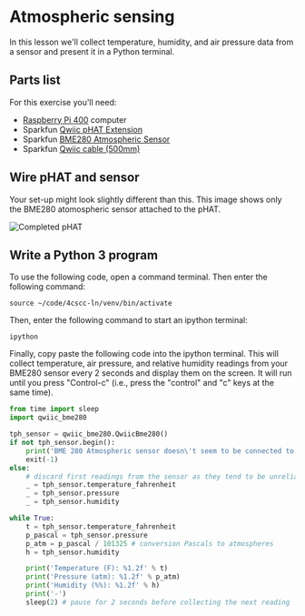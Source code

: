 # Atmospheric sensing

In this lesson we'll collect temperature, humidity, and air pressure data from
a sensor and present it in a Python terminal.

## Parts list

For this exercise you'll need:
* [Raspberry Pi 400](https://www.sparkfun.com/products/17377) computer
* Sparkfun [Qwiic pHAT Extension](https://www.sparkfun.com/products/17512)
* Sparkfun [BME280 Atmospheric Sensor](https://www.sparkfun.com/products/15440)
* Sparkfun [Qwiic cable (500mm)](https://www.sparkfun.com/products/14429)

## Wire pHAT and sensor

Your set-up might look slightly different than this. This image shows only the BME280 atomospheric sensor attached to the pHAT.

![Completed pHAT](images/pHAT-1.jpg)

## Write a Python 3 program

To use the following code, open a command terminal. Then enter the following command:

```
source ~/code/4cscc-ln/venv/bin/activate
```

Then, enter the following command to start an ipython terminal:

```
ipython
```

Finally, copy paste the following code into the ipython terminal. This will collect temperature, air pressure, and relative humidity readings from your BME280 sensor every 2 seconds and display them on the screen. It will run until you press "Control-c" (i.e., press the "control" and "c" keys at the same time).

```python
from time import sleep
import qwiic_bme280

tph_sensor = qwiic_bme280.QwiicBme280()
if not tph_sensor.begin():
    print('BME 280 Atmospheric sensor doesn\'t seem to be connected to the system.')
    exit(-1)
else:
    # discard first readings from the sensor as they tend to be unreliable
    _ = tph_sensor.temperature_fahrenheit
    _ = tph_sensor.pressure
    _ = tph_sensor.humidity

while True:
    t = tph_sensor.temperature_fahrenheit
    p_pascal = tph_sensor.pressure
    p_atm = p_pascal / 101325 # conversion Pascals to atmospheres
    h = tph_sensor.humidity

    print('Temperature (F): %1.2f' % t)
    print('Pressure (atm): %1.2f' % p_atm)
    print('Humidity (%%): %1.2f' % h)
    print('-')
    sleep(2) # pause for 2 seconds before collecting the next reading
```